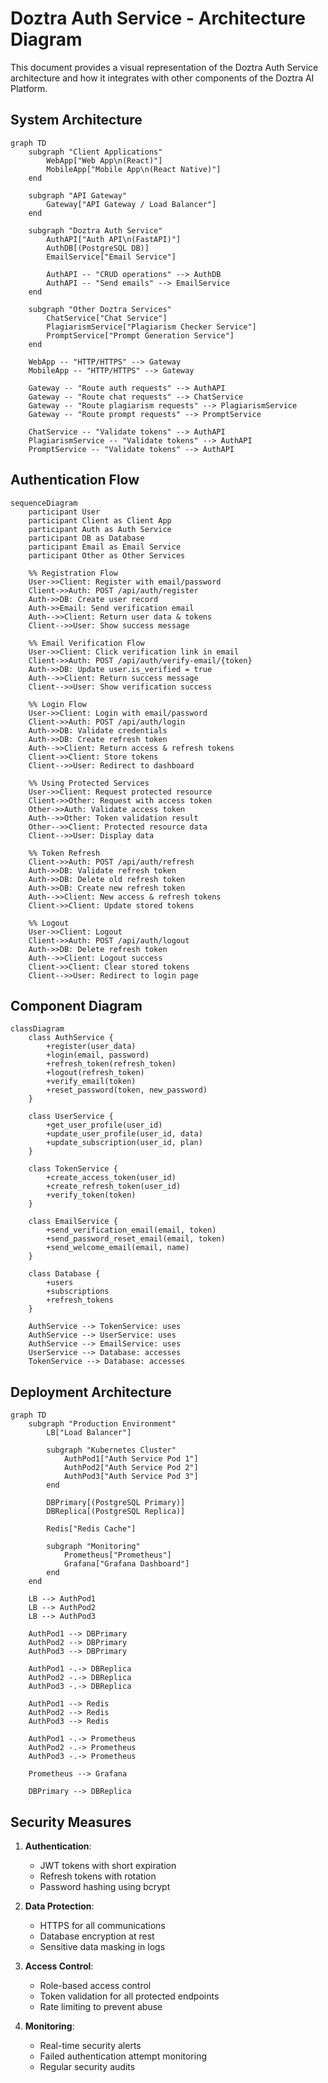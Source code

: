# Doztra Auth Service - Architecture Diagram

This document provides a visual representation of the Doztra Auth Service architecture and how it integrates with other components of the Doztra AI Platform.

## System Architecture

```mermaid
graph TD
    subgraph "Client Applications"
        WebApp["Web App\n(React)"]
        MobileApp["Mobile App\n(React Native)"]
    end

    subgraph "API Gateway"
        Gateway["API Gateway / Load Balancer"]
    end

    subgraph "Doztra Auth Service"
        AuthAPI["Auth API\n(FastAPI)"]
        AuthDB[(PostgreSQL DB)]
        EmailService["Email Service"]
        
        AuthAPI -- "CRUD operations" --> AuthDB
        AuthAPI -- "Send emails" --> EmailService
    end

    subgraph "Other Doztra Services"
        ChatService["Chat Service"]
        PlagiarismService["Plagiarism Checker Service"]
        PromptService["Prompt Generation Service"]
    end

    WebApp -- "HTTP/HTTPS" --> Gateway
    MobileApp -- "HTTP/HTTPS" --> Gateway
    
    Gateway -- "Route auth requests" --> AuthAPI
    Gateway -- "Route chat requests" --> ChatService
    Gateway -- "Route plagiarism requests" --> PlagiarismService
    Gateway -- "Route prompt requests" --> PromptService
    
    ChatService -- "Validate tokens" --> AuthAPI
    PlagiarismService -- "Validate tokens" --> AuthAPI
    PromptService -- "Validate tokens" --> AuthAPI
```

## Authentication Flow

```mermaid
sequenceDiagram
    participant User
    participant Client as Client App
    participant Auth as Auth Service
    participant DB as Database
    participant Email as Email Service
    participant Other as Other Services
    
    %% Registration Flow
    User->>Client: Register with email/password
    Client->>Auth: POST /api/auth/register
    Auth->>DB: Create user record
    Auth->>Email: Send verification email
    Auth-->>Client: Return user data & tokens
    Client-->>User: Show success message
    
    %% Email Verification Flow
    User->>Client: Click verification link in email
    Client->>Auth: POST /api/auth/verify-email/{token}
    Auth->>DB: Update user.is_verified = true
    Auth-->>Client: Return success message
    Client-->>User: Show verification success
    
    %% Login Flow
    User->>Client: Login with email/password
    Client->>Auth: POST /api/auth/login
    Auth->>DB: Validate credentials
    Auth->>DB: Create refresh token
    Auth-->>Client: Return access & refresh tokens
    Client->>Client: Store tokens
    Client-->>User: Redirect to dashboard
    
    %% Using Protected Services
    User->>Client: Request protected resource
    Client->>Other: Request with access token
    Other->>Auth: Validate access token
    Auth-->>Other: Token validation result
    Other-->>Client: Protected resource data
    Client-->>User: Display data
    
    %% Token Refresh
    Client->>Auth: POST /api/auth/refresh
    Auth->>DB: Validate refresh token
    Auth->>DB: Delete old refresh token
    Auth->>DB: Create new refresh token
    Auth-->>Client: New access & refresh tokens
    Client->>Client: Update stored tokens
    
    %% Logout
    User->>Client: Logout
    Client->>Auth: POST /api/auth/logout
    Auth->>DB: Delete refresh token
    Auth-->>Client: Logout success
    Client->>Client: Clear stored tokens
    Client-->>User: Redirect to login page
```

## Component Diagram

```mermaid
classDiagram
    class AuthService {
        +register(user_data)
        +login(email, password)
        +refresh_token(refresh_token)
        +logout(refresh_token)
        +verify_email(token)
        +reset_password(token, new_password)
    }
    
    class UserService {
        +get_user_profile(user_id)
        +update_user_profile(user_id, data)
        +update_subscription(user_id, plan)
    }
    
    class TokenService {
        +create_access_token(user_id)
        +create_refresh_token(user_id)
        +verify_token(token)
    }
    
    class EmailService {
        +send_verification_email(email, token)
        +send_password_reset_email(email, token)
        +send_welcome_email(email, name)
    }
    
    class Database {
        +users
        +subscriptions
        +refresh_tokens
    }
    
    AuthService --> TokenService: uses
    AuthService --> UserService: uses
    AuthService --> EmailService: uses
    UserService --> Database: accesses
    TokenService --> Database: accesses
```

## Deployment Architecture

```mermaid
graph TD
    subgraph "Production Environment"
        LB["Load Balancer"]
        
        subgraph "Kubernetes Cluster"
            AuthPod1["Auth Service Pod 1"]
            AuthPod2["Auth Service Pod 2"]
            AuthPod3["Auth Service Pod 3"]
        end
        
        DBPrimary[(PostgreSQL Primary)]
        DBReplica[(PostgreSQL Replica)]
        
        Redis["Redis Cache"]
        
        subgraph "Monitoring"
            Prometheus["Prometheus"]
            Grafana["Grafana Dashboard"]
        end
    end
    
    LB --> AuthPod1
    LB --> AuthPod2
    LB --> AuthPod3
    
    AuthPod1 --> DBPrimary
    AuthPod2 --> DBPrimary
    AuthPod3 --> DBPrimary
    
    AuthPod1 -.-> DBReplica
    AuthPod2 -.-> DBReplica
    AuthPod3 -.-> DBReplica
    
    AuthPod1 --> Redis
    AuthPod2 --> Redis
    AuthPod3 --> Redis
    
    AuthPod1 -.-> Prometheus
    AuthPod2 -.-> Prometheus
    AuthPod3 -.-> Prometheus
    
    Prometheus --> Grafana
    
    DBPrimary --> DBReplica
```

## Security Measures

1. **Authentication**:
   - JWT tokens with short expiration
   - Refresh tokens with rotation
   - Password hashing using bcrypt

2. **Data Protection**:
   - HTTPS for all communications
   - Database encryption at rest
   - Sensitive data masking in logs

3. **Access Control**:
   - Role-based access control
   - Token validation for all protected endpoints
   - Rate limiting to prevent abuse

4. **Monitoring**:
   - Real-time security alerts
   - Failed authentication attempt monitoring
   - Regular security audits
